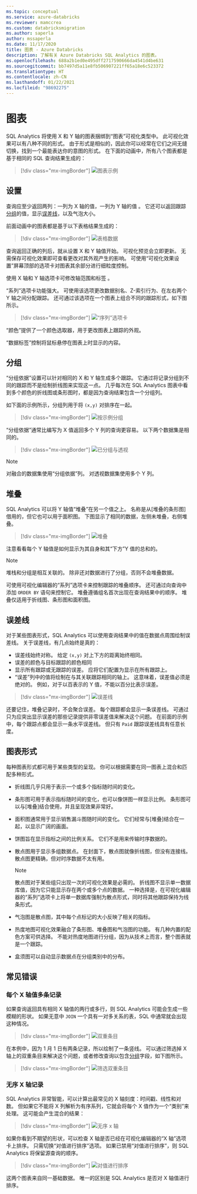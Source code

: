 ```yaml
---
ms.topic: conceptual
ms.service: azure-databricks
ms.reviewer: mamccrea
ms.custom: databricksmigration
ms.author: saperla
author: mssaperla
ms.date: 11/17/2020
title: 图表 - Azure Databricks
description: 了解有关 Azure Databricks SQL Analytics 的图表。
ms.openlocfilehash: 688a2b1ed0e495dff2717590666da4541d4be631
ms.sourcegitcommit: bb7497d5a11e8fb506907221ff65a18e6c523372
ms.translationtype: HT
ms.contentlocale: zh-CN
ms.lasthandoff: 01/22/2021
ms.locfileid: "98692275"
---
```

# <a name="charts"></a>图表

SQL Analytics 将使用 X 和 Y 轴的图表捆绑到“图表”可视化类型中。 此可视化效果可以有八种不同的形式。 由于形式是相似的，因此你可以经常在它们之间无缝切换，找到一个最能表达你的意图的形式。 在下面的动画中，所有八个图表都是基于相同的 SQL 查询结果生成的：

> [!div class="mx-imgBorder"]
> ![图表示例](../../../_static/images/sql/gifs/visualization/chart-examples.gif)

## <a name="setup"></a>设置

查询应至少返回两列：一列为 X 轴的值，一列为 Y 轴的值 。 它还可以返回跟踪[分组](#grouping)的值，显示[误差线](#error-bars)，以及气泡大小。

前面动画中的图表都是基于以下表格结果生成的：

> [!div class="mx-imgBorder"]
> ![表格数据](../../../_static/images/sql/animation-table-data.png)

查询返回正确的列后，就从设置 X 和 Y 轴值开始。 可视化预览会立即更新。 无需保存可视化效果即可查看更改对其外观产生的影响。 可使用“可视化效果设置”屏幕顶部的选项卡对图表其余部分进行细粒度控制。

使用 X 轴和 Y 轴选项卡可修改轴范围和标签 。

“系列”选项卡功能强大。 可使用该选项更改数据别名、Z-索引行为、在左右两个 Y 轴之间分配跟踪。 还可通过该选项在一个图表上组合不同的跟踪形式，如下图所示。

> [!div class="mx-imgBorder"]
> ![“序列”选项卡](../../../_static/images/sql/multi-form-chart.png)

“颜色”提供了一个颜色选取器，用于更改图表上跟踪的外观。

“数据标签”控制将鼠标悬停在图表上时显示的内容。

## <a name="grouping"></a>分组

“分组依据”设置可以针对相同的 X 和 Y 轴生成多个跟踪。 它通过将记录分组到不同的跟踪而不是绘制折线图来实现这一点。 几乎每次在 SQL Analytics 图表中看到多个颜色的折线图或条形图时，都是因为查询结果包含一个分组列。

如下面的示例所示，分组列用于将 ``(x,y)`` 对排序在一起。

> [!div class="mx-imgBorder"]
> ![按示例分组](../../../_static/images/sql/group-by-ex.png)

“分组依据”通常比编写为 X 值返回多个 Y 列的查询更容易。 以下两个数据集是相同的。

> [!div class="mx-imgBorder"]
> ![已分组与透视](../../../_static/images/sql/grouped-vs-pivot.png)

> [!NOTE]
>
> 对融合的数据集使用“分组依据”列。 对透视数据集使用多个 Y 列。

## <a name="stacking"></a>堆叠

SQL Analytics 可以将 Y 轴值“堆叠”在另一个值之上。 名称是从[堆叠的条形图]借用的，但它也可以用于面积图。 下图显示了相同的数据，左侧未堆叠，右侧堆叠。

> [!div class="mx-imgBorder"]
> ![堆叠](../../../_static/images/sql/stacked_vs_not_stacked.png)

注意看看每个 Y 轴值是如何显示为其自身和其“下方”Y 值的总和的。

> [!NOTE]
>
> 堆栈和分组是相互关联的。 除非还对数据进行了分组，否则不会堆叠数据。

可使用可视化编辑器的“系列”选项卡来控制跟踪的堆叠顺序。 还可通过向查询中添加 ``ORDER BY`` 语句来控制它。 堆叠遵循组名首次出现在查询结果中的顺序。 堆叠仅适用于折线图、条形图和面积图。

## <a name="error-bars"></a>误差线

对于某些图表形式，SQL Analytics 可以使用查询结果中的值在数据点周围绘制误差线。 关于误差线，有几点始终是真的：

* 误差线始终对称。 给定 ``(x,y)`` 对上下方的距离始终相同。
* 误差的颜色与目标跟踪的颜色相同
* 显示所有跟踪或无跟踪的误差。 应将它们配置为显示在所有跟踪上。
* “误差”列中的值将绘制在与其关联跟踪相同的轴上。 这意味着，误差值必须是绝对的。 例如，对于以百表示的 Y 值，不能以百分比表示误差。

> [!div class="mx-imgBorder"]
> ![误差线](../../../_static/images/sql/area_grouped_stacked_errors.png)

还要记住，堆叠记录时，不会聚合误差。 每个跟踪都会显示一条误差线。 可通过只为应突出显示误差的那些记录提供非零误差值来解决这个问题。 在前面的示例中，每个跟踪点都会显示一条水平误差线。 但只有 ``Paid`` 跟踪误差线具有任意长度。

## <a name="chart-forms"></a>图表形式

每种图表形式都可用于某些类型的呈现。 你可以根据需要在同一图表上混合和匹配多种形式。

* 折线图几乎只用于表示一个或多个指标随时间的变化。
* 条形图可用于表示指标随时间的变化，也可以像饼图一样显示比例。 条形图可以与[堆叠]结合使用，并且呈现效果非常好。
* 面积图通常用于显示销售漏斗图随时间的变化。 它们经常与[堆叠]结合在一起，以显示广阔的画面。
* 饼图旨在显示指标之间的比例关系。 它们不是用来传输时序数据的。
* 散点图用于显示多组数据点。 在封面下，散点图就像折线图，但没有连接线。 散点图更精确，但对时序数据不太有用。

  > [!NOTE]
  >
  > 散点图对于某些组只出现一次的可视化效果是必需的。 折线图不显示单一数据库值，因为它只能显示存在两个或多个点的数据。 一种选择是，在可视化编辑器的“系列”选项卡上将单一数据库强制为散点形式，同时将其他跟踪保持为线条形式。

* 气泡图是散点图，其中每个点标记的大小反映了相关的指标。
* 热度地图可视化效果融合了条形图、堆叠图和气泡图的功能。 有几种内置的配色方案可供选择。 不能对热度地图进行分组，因为从技术上而言，整个图表就是一个跟踪。
* 盒须图可以自动显示数据点在分组类别中的分布。

## <a name="common-mistakes"></a>常见错误

### <a name="multiple-records-per-x-axis-value"></a>每个 X 轴值多条记录

如果查询返回具有相同 X 轴值的两行或多行，则 SQL Analytics 可能会生成一些模糊的形状。 如果无意中 ``JOIN`` 一个具有一对多关系的表，SQL 中通常就会出现这种情况。

> [!div class="mx-imgBorder"]
> ![双重条目](../../../_static/images/sql/error_double_entries.png)

在本例中，因为 1 月 1 日有两条记录，所以绘制了一条竖线。 可以通过筛选掉 X 轴上的双重条目来解决这个问题，或者修改查询以包含[分组](#grouping)字段，如下图所示。

> [!div class="mx-imgBorder"]
> ![筛选双重条目](../../../_static/images/sql/error_double_entries__solved.png)

### <a name="unordered-x-axis-records"></a>无序 X 轴记录

SQL Analytics 非常智能，可以计算出最常见的 X 轴刻度：时间戳、线性和对数。 但如果它不能将 X 列解析为有序系列，它就会将每个 X 值作为一个“类别”来处理。 这可能会产生混合的结果：

> [!div class="mx-imgBorder"]
> ![无序 x 轴](../../../_static/images/sql/charted_redash_logo__broken.png)

如果你看到不期望的形状，可以检查 X 轴是否已经在可视化编辑器的“X 轴”选项卡上排序。 只需切换“对值进行排序”选项。 如果已禁用“对值进行排序”，则 SQL Analytics 将保留源查询的顺序。

> [!div class="mx-imgBorder"]
> ![对值进行排序](../../../_static/images/sql/charted_redash_logo__working.png)

这两个图表来自同一基础数据。 唯一的区别是 SQL Analytics 是否对 X 轴值进行排序。